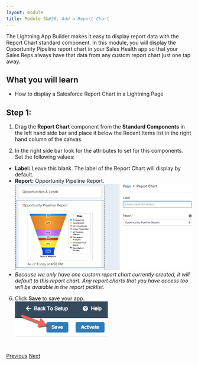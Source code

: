 ```yaml
---
layout: module
title: Module 5&#58; Add a Report Chart
---
```

The Lightning App Builder makes it easy to display report data with the Report Chart standard component. In this module, you will display the Opportunity Pipeline report chart in your Sales Health app so that your Sales Reps always have that data from any custom report chart just one tap away.


## What you will learn
- How to display a Salesforce Report Chart in a Lightning Page


## Step 1:

1. Drag the **Report Chart** component from the **Standard Components** in the left hand side bar and place it below the Recent Items list in the right hand column of the canvas. 

3. In the right side bar look for the attributes to set for this components. Set the following values: 
- **Label:** Leave this blank. The label of the Report Chart will display by default.
- **Report:** Opportunity Pipeline Report. 
![](images/addchart.png)
- *Because we only have one custom report chart currently created, it will default to this report chart. Any report charts that you have access too will be avaiable in the report picklist.*

6. Click **Save** to save your app.  
![](images/saveapp.png)


<div class="row" style="margin-top:40px;">
<div class="col-sm-12">
<a href="create-lightning-application.html" class="btn btn-default"><i class="glyphicon glyphicon-chevron-left"></i> Previous</a>
<a href="create-searchbar-component.html" class="btn btn-default pull-right">Next <i class="glyphicon glyphicon-chevron-right"></i></a>
</div>
</div>
